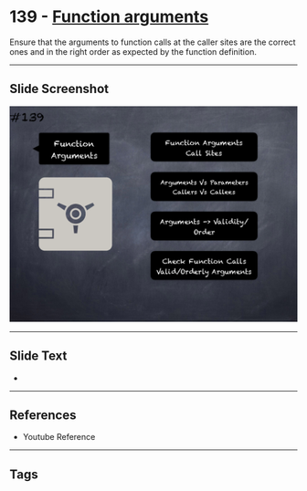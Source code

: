 # 139 - [Function arguments](Function%20arguments.md)
Ensure that the arguments to function calls at the caller sites are the correct ones and in the right order as expected by the function definition.
___
## Slide Screenshot
![0139.png](../../images/5.Pitfalls%20and%20Best%20Practices%20201/139.png)
___
## Slide Text
- 
___
## References
- Youtube Reference
___
## Tags
